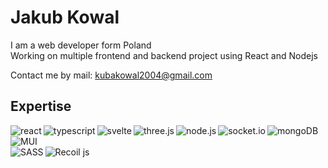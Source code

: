 <h1>Jakub Kowal</h1>

I am a web developer form Poland
<br>
Working on multiple frontend and backend project using React and Nodejs

Contact me by mail: kubakowal2004@gmail.com

<h2>Expertise</h2>
<a href="https://reactjs.org/"> <img align="left" alt="react" src="https://img.shields.io/badge/React-20232A.svg?&style=for-the-badge&logo=react&logoColor=61DAFB" /> </a>
<a href="https://www.typescriptlang.org/"> <img align="left" alt="typescript" src="https://img.shields.io/badge/typescript-3178C6.svg?&style=for-the-badge&logo=typescript&logoColor=FFFFFF" /> </a>
<a href="https://svelte.dev/"> <img align="left" alt="svelte" src="https://img.shields.io/badge/Svelte-FF3E00.svg?&style=for-the-badge&logo=svelte&logoColor=white" /> </a>
<a href="https://threejs.org/"> <img align="left" alt="three.js" src="https://img.shields.io/badge/Three.js-000000.svg?&style=for-the-badge&logo=three.js&logoColor=white" /> </a>
<a href="https://nodejs.org/"> <img align="left" alt="node.js" src="https://img.shields.io/badge/node.js-43853D.svg?&style=for-the-badge&logo=node.js&logoColor=white" /> </a>
<a href="https://socket.io/"> <img align="left" alt="socket.io" src="https://img.shields.io/badge/Socket.io-EDEDED.svg?&style=for-the-badge&logo=socket.io&logoColor=010101" /> </a>
<a href="https://www.mongodb.com/"> <img align="left" alt="mongoDB" src="https://img.shields.io/badge/MongoDB-001E2B.svg?&style=for-the-badge&logo=mongodb&logoColor=00ED64" /> </a>
<a href="https://mui.com/"> <img align="left" alt="MUI" src="https://img.shields.io/badge/MUI-001E3C.svg?&style=for-the-badge&logo=mui&logoColor=007FFF" /> </a>
<br><br>
<a href="https://sass-lang.com/"> <img align="left" alt="SASS" src="https://img.shields.io/badge/sass-CD669A.svg?&style=for-the-badge&logo=sass&logoColor=FFFFFF" /> </a>
<a href="https://recoiljs.org/"> <img align="left" alt="Recoil js" src="https://img.shields.io/badge/Recoil-3578E5.svg?&style=for-the-badge" /> </a>
